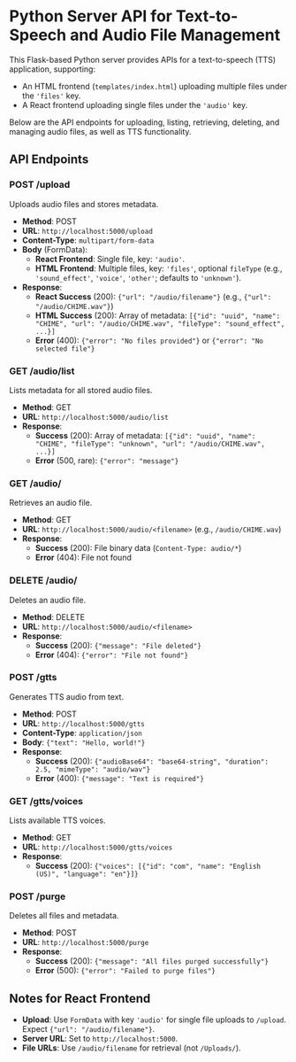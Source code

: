 

# Python Server API for Text-to-Speech and Audio File Management

This Flask-based Python server provides APIs for a text-to-speech (TTS) application, supporting:
- An HTML frontend (`templates/index.html`) uploading multiple files under the `'files'` key.
- A React frontend uploading single files under the `'audio'` key.

Below are the API endpoints for uploading, listing, retrieving, deleting, and managing audio files, as well as TTS functionality.

## API Endpoints

### POST /upload
Uploads audio files and stores metadata.

- **Method**: POST
- **URL**: `http://localhost:5000/upload`
- **Content-Type**: `multipart/form-data`
- **Body** (FormData):
  - **React Frontend**: Single file, key: `'audio'`.
  - **HTML Frontend**: Multiple files, key: `'files'`, optional `fileType` (e.g., `'sound_effect'`, `'voice'`, `'other'`; defaults to `'unknown'`).
- **Response**:
  - **React Success** (200): `{"url": "/audio/filename"}` (e.g., `{"url": "/audio/CHIME.wav"}`)
  - **HTML Success** (200): Array of metadata: `[{"id": "uuid", "name": "CHIME", "url": "/audio/CHIME.wav", "fileType": "sound_effect", ...}]`
  - **Error** (400): `{"error": "No files provided"}` or `{"error": "No selected file"}`

### GET /audio/list
Lists metadata for all stored audio files.

- **Method**: GET
- **URL**: `http://localhost:5000/audio/list`
- **Response**:
  - **Success** (200): Array of metadata: `[{"id": "uuid", "name": "CHIME", "fileType": "unknown", "url": "/audio/CHIME.wav", ...}]`
  - **Error** (500, rare): `{"error": "message"}`

### GET /audio/<filename>
Retrieves an audio file.

- **Method**: GET
- **URL**: `http://localhost:5000/audio/<filename>` (e.g., `/audio/CHIME.wav`)
- **Response**:
  - **Success** (200): File binary data (`Content-Type: audio/*`)
  - **Error** (404): File not found

### DELETE /audio/<filename>
Deletes an audio file.

- **Method**: DELETE
- **URL**: `http://localhost:5000/audio/<filename>`
- **Response**:
  - **Success** (200): `{"message": "File deleted"}`
  - **Error** (404): `{"error": "File not found"}`

### POST /gtts
Generates TTS audio from text.

- **Method**: POST
- **URL**: `http://localhost:5000/gtts`
- **Content-Type**: `application/json`
- **Body**: `{"text": "Hello, world!"}`
- **Response**:
  - **Success** (200): `{"audioBase64": "base64-string", "duration": 2.5, "mimeType": "audio/wav"}`
  - **Error** (400): `{"message": "Text is required"}`

### GET /gtts/voices
Lists available TTS voices.

- **Method**: GET
- **URL**: `http://localhost:5000/gtts/voices`
- **Response**:
  - **Success** (200): `{"voices": [{"id": "com", "name": "English (US)", "language": "en"}]}`

### POST /purge
Deletes all files and metadata.

- **Method**: POST
- **URL**: `http://localhost:5000/purge`
- **Response**:
  - **Success** (200): `{"message": "All files purged successfully"}`
  - **Error** (500): `{"error": "Failed to purge files"}`

## Notes for React Frontend
- **Upload**: Use `FormData` with key `'audio'` for single file uploads to `/upload`. Expect `{"url": "/audio/filename"}`.
- **Server URL**: Set to `http://localhost:5000`.
- **File URLs**: Use `/audio/filename` for retrieval (not `/Uploads/`).
